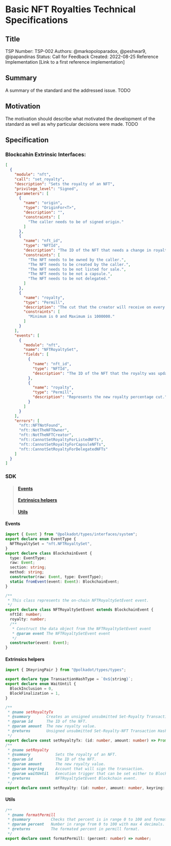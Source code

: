 # Basic NFT Royalties Technical Specifications

## Title
TSP Number: TSP-002
Authors: @markopoloparadox, @peshwar9, @ipapandinas
Status: Call for Feedback
Created: 2022-08-25
Reference Implementation [Link to a first reference implementation]

## Summary
A summary of the standard and the addressed issue. TODO

## Motivation
The motivation should describe what motivated the development of the standard as well as why particular decisions were made. TODO

## Specification
### Blockcahin Extrinsic Interfaces:
```json
[
  {
    "module": "nft",
    "call": "set_royalty",
    "description": "Sets the royalty of an NFT",
    "privilege_level": "Signed",
    "parameters": [
      {
        "name": "origin",
        "type": "OriginFor<T>",
        "description": "",
        "constraints": [
          "The caller needs to be of signed origin."
        ]
      },
      {
        "name": "nft_id",
        "type": "NFTId",
        "description": "The ID of the NFT that needs a change in royalty value.",
        "constraints": [
          "The NFT needs to be owned by the caller.",
          "The NFT needs to be created by the caller.",
          "The NFT needs to be not listed for sale.",
          "The NFT needs to be not a capsule.",
          "The NFT needs to be not delegated."
        ]
      },
      {
        "name": "royalty",
        "type": "Permill",
        "description": "The cut that the creator will receive on every secondary sale. 0% is 0 and 100% is 1000000.",
        "constraints": [
          "Minimum is 0 and Maximum is 1000000."
        ]
      }
    ],
    "events": [
      {
        "module": "nft",
        "name": "NFTRoyaltySet",
        "fields": [
          {
            "name": "nft_id",
            "type": "NFTId",
            "description": "The ID of the NFT that the royalty was updated for."
          },
          {
            "name": "royalty",
            "type": "Permill",
            "description": "Represents the new royalty percentage cut."
          }
        ]
      }
    ],
    "errors": [
      "nft::NFTNotFound",
      "nft::NotTheNFTOwner",
      "nft::NotTheNFTCreator",
      "nft::CannotSetRoyaltyForListedNFTs",
      "nft::CannotSetRoyaltyForCapsuleNFTs",
      "nft::CannotSetRoyaltyForDelegatedNFTs"
    ]
  }
]
```

### SDK

> #### [Events](#events)
> #### [Extrinsics helpers](#extrinsics-helpers)
> #### [Utils](#utils)

#### Events

```typescript
import { Event } from "@polkadot/types/interfaces/system";
export declare enum EventType {
  NFTRoyaltySet = "nft.NFTRoyaltySet",
}
export declare class BlockchainEvent {
  type: EventType;
  raw: Event;
  section: string;
  method: string;
  constructor(raw: Event, type: EventType);
  static fromEvent(event: Event): BlockchainEvent;
}

/**
 * This class represents the on-chain NFTRoyaltySetEvent event.
 */
export declare class NFTRoyaltySetEvent extends BlockchainEvent {
  nftId: number;
  royalty: number;
  /**
   * Construct the data object from the NFTRoyaltySetEvent event
   * @param event The NFTRoyaltySetEvent event
   */
  constructor(event: Event);
}
```

#### Extrinsics helpers

```typescript
import { IKeyringPair } from "@polkadot/types/types";

export declare type TransactionHashType = `0x${string}`;
export declare enum WaitUntil {
  BlockInclusion = 0,
  BlockFinalization = 1,
}

/**
 * @name setRoyaltyTx
 * @summary       Creates an unsigned unsubmitted Set-Royalty Transaction Hash.
 * @param id      The ID of the NFT.
 * @param amount  The new royalty value.
 * @returns       Unsigned unsubmitted Set-Royalty-NFT Transaction Hash. The Hash is only valid for 5 minutes.
 */
export declare const setRoyaltyTx: (id: number, amount: number) => Promise<TransactionHashType>;
/**
 * @name setRoyalty
 * @summary           Sets the royalty of an NFT.
 * @param id          The ID of the NFT.
 * @param amount      The new royalty value.
 * @param keyring     Account that will sign the transaction.
 * @param waitUntil   Execution trigger that can be set either to BlockInclusion or BlockFinalization.
 * @returns           NFTRoyaltySetEvent Blockchain event.
 */
export declare const setRoyalty: (id: number, amount: number, keyring: IKeyringPair, waitUntil: WaitUntil) => Promise<NFTRoyaltySetEvent>;
```

#### Utils

```typescript
/**
 * @name formatPermill
 * @summary         Checks that percent is in range 0 to 100 and format to permill.
 * @param percent   Number in range from 0 to 100 with max 4 decimals.
 * @returns         The formated percent in permill format.
 */
export declare const formatPermill: (percent: number) => number;
```
